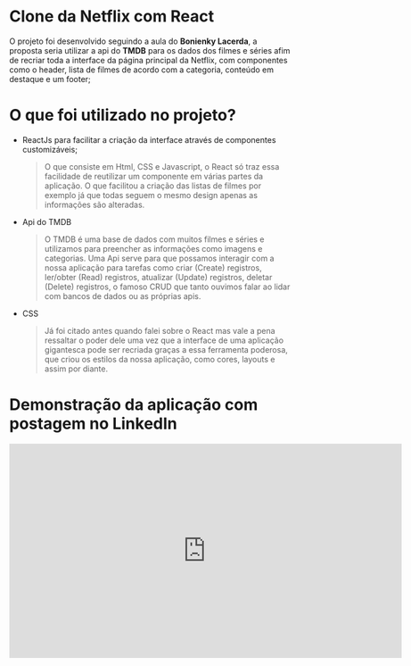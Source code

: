 # Clone da Netflix com React

O projeto foi desenvolvido seguindo a aula do **Bonienky Lacerda**, a proposta seria utilizar a api do **TMDB** para os dados dos filmes e séries afim de recriar toda a interface da página principal da Netflix, com componentes como o header, lista de filmes de acordo com a categoria, conteúdo em destaque e um footer;

# O que foi utilizado no projeto?

- ReactJs para facilitar a criação da interface através de componentes customizáveis;
	 > O que consiste em Html, CSS e Javascript, o React só traz essa facilidade de reutilizar um componente em várias partes da aplicação.
	 > O que facilitou a criação das listas de filmes por exemplo já que todas seguem o mesmo design apenas as informações são alteradas.
- Api do TMDB
	> O TMDB é uma base de dados com muitos filmes e séries e utilizamos para preencher as informações como imagens e categorias.
	> Uma Api serve para que possamos interagir com a nossa aplicação para tarefas como criar (Create) registros, ler/obter (Read) registros, atualizar (Update) registros, deletar (Delete) registros, o famoso CRUD que tanto ouvimos falar ao lidar com bancos de dados ou as próprias apis.
- CSS
	> Já foi citado antes quando falei sobre o React mas vale a pena ressaltar o poder dele uma vez que a interface de uma aplicação gigantesca pode ser recriada graças a essa ferramenta poderosa, que criou os estilos da nossa aplicação, como cores, layouts e assim por diante.

# Demonstração da aplicação com postagem no LinkedIn

<iframe src="https://www.linkedin.com/embed/feed/update/urn:li:ugcPost:6706987924308684800?compact=1" height="384" width="704" frameborder="0" allowfullscreen="" title="Publicação incorporada"></iframe>
